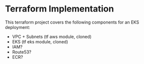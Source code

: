 # Terraform Implementation

This terraform project covers the following components for an EKS deployment:


- VPC + Subnets (tf aws module, cloned)
- EKS           (tf eks module, cloned)
- IAM?
- Route53?
- ECR?

